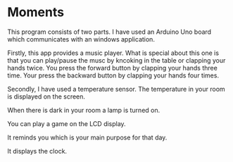 # Moments

This program consists of two parts. I have used an Arduino Uno board which communicates with an windows application.

Firstly, this app provides a music player. What is special about this one is that you can play/pause the musc by kncoking in the table or clapping your hands twice. You press the forward button by clapping your hands three time. Your press the backward button by clapping your hands four times.

Secondly, I have used a temperature sensor. The temperature in your room is displayed on the screen.

When there is dark in your room a lamp is turned on.

You can play a game on the LCD display.

It reminds you which is your main purpose for that day.

It displays the clock.
